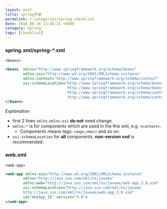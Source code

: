 ```yaml
---
layout: post
title: spring手册
permalink: /:categories/spring_checklist
date: 2016-06-16 13:48:15 +0800
category: Spring
tags: [checklist]
---
```


### spring.xml/spring-\*.xml

`<beans>`

```xml
<beans	xmlns="http://www.springframework.org/schema/beans"
		xmlns:xsi="http://www.w3.org/2001/XMLSchema-instance"
		xmlns:context="http://www.springframework.org/schema/context"
		xsi:schemaLocation="http://www.springframework.org/schema/beans
							http://www.springframework.org/schema/beans/spring-beans.xsd
							http://www.springframework.org/schema/context
							http://www.springframework.org/schema/context/spring-context.xsd">
</beans>
```

*Explanation*

* first 2 lines `xmlns` `xmlns:xsi` **do not** need change.
* `xmlns:*` is for components which are used in the this xml, e.g. `<context>`.
    * Components means tags: `<aop>`,`<mvc>` and so on.
* `xsi:schemaLocation` for **all** components. **non-version xsd** is recommended.


### web.xml

`<web-app>`

```xml
<web-app xmlns:xsi="http://www.w3.org/2001/XMLSchema-instance"
		xmlns="http://java.sun.com/xml/ns/javaee"
		xmlns:web="http://java.sun.com/xml/ns/javaee/web-app_3_0.xsd"
		xsi:schemaLocation="http://java.sun.com/xml/ns/javaee
		http://java.sun.com/xml/ns/javaee/web-app_3_0.xsd"
		id="WebApp_ID" version="3.0">
</web-app>
```
